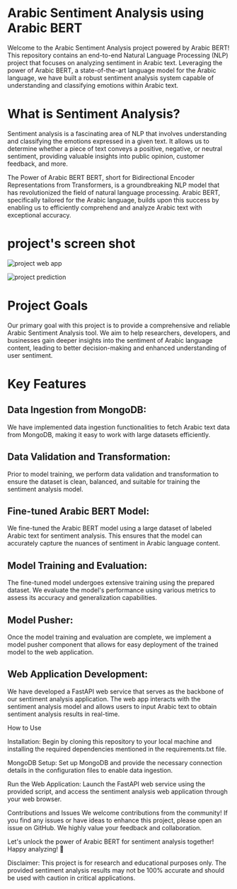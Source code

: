 # Arabic Sentiment Analysis using Arabic BERT


Welcome to the Arabic Sentiment Analysis project powered by Arabic BERT! This repository contains an end-to-end Natural Language Processing (NLP) project that focuses on analyzing sentiment in Arabic text. Leveraging the power of Arabic BERT, a state-of-the-art language model for the Arabic language, we have built a robust sentiment analysis system capable of understanding and classifying emotions within Arabic text.

# What is Sentiment Analysis?
Sentiment analysis is a fascinating area of NLP that involves understanding and classifying the emotions expressed in a given text. It allows us to determine whether a piece of text conveys a positive, negative, or neutral sentiment, providing valuable insights into public opinion, customer feedback, and more.

The Power of Arabic BERT
BERT, short for Bidirectional Encoder Representations from Transformers, is a groundbreaking NLP model that has revolutionized the field of natural language processing. Arabic BERT, specifically tailored for the Arabic language, builds upon this success by enabling us to efficiently comprehend and analyze Arabic text with exceptional accuracy.

# project's screen shot
![project web app](https://github.com/AhmedRabie01/Arabic-Sentiment-Analysis-using-Arabic-BERT/blob/main/photo/2023-07-18%20(2).png)

![project prediction](https://github.com/AhmedRabie01/Arabic-Sentiment-Analysis-using-Arabic-BERT/blob/main/photo/2023-07-18%20(3).png)

# Project Goals
Our primary goal with this project is to provide a comprehensive and reliable Arabic Sentiment Analysis tool. We aim to help researchers, developers, and businesses gain deeper insights into the sentiment of Arabic language content, leading to better decision-making and enhanced understanding of user sentiment.

# Key Features
## Data Ingestion from MongoDB:
We have implemented data ingestion functionalities to fetch Arabic text data from MongoDB, making it easy to work with large datasets efficiently.

## Data Validation and Transformation: 
Prior to model training, we perform data validation and transformation to ensure the dataset is clean, balanced, and suitable for training the sentiment analysis model.

## Fine-tuned Arabic BERT Model: 
We fine-tuned the Arabic BERT model using a large dataset of labeled Arabic text for sentiment analysis. This ensures that the model can accurately capture the nuances of sentiment in Arabic language content.

## Model Training and Evaluation:
The fine-tuned model undergoes extensive training using the prepared dataset. We evaluate the model's performance using various metrics to assess its accuracy and generalization capabilities.

## Model Pusher:
Once the model training and evaluation are complete, we implement a model pusher component that allows for easy deployment of the trained model to the web application.

## Web Application Development:
We have developed a FastAPI web service that serves as the backbone of our sentiment analysis application. The web app interacts with the sentiment analysis model and allows users to input Arabic text to obtain sentiment analysis results in real-time.

How to Use

Installation: Begin by cloning this repository to your local machine and installing the required dependencies mentioned in the requirements.txt file.

MongoDB Setup: Set up MongoDB and provide the necessary connection details in the configuration files to enable data ingestion.

Run the Web Application: Launch the FastAPI web service using the provided script, and access the sentiment analysis web application through your web browser.

Contributions and Issues
We welcome contributions from the community! If you find any issues or have ideas to enhance this project, please open an issue on GitHub. We highly value your feedback and collaboration.

Let's unlock the power of Arabic BERT for sentiment analysis together! Happy analyzing! :rocket:

Disclaimer: This project is for research and educational purposes only. The provided sentiment analysis results may not be 100% accurate and should be used with caution in critical applications.
